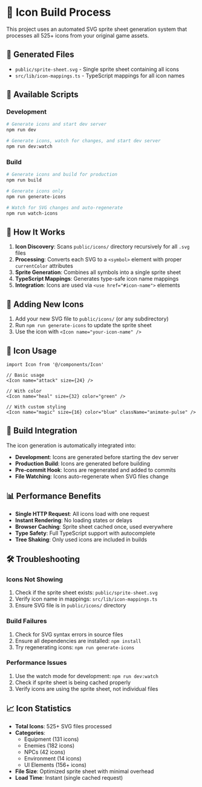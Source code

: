 # 🎨 Icon Build Process

This project uses an automated SVG sprite sheet generation system that processes all 525+ icons from your original game assets.

## 📁 Generated Files

- `public/sprite-sheet.svg` - Single sprite sheet containing all icons
- `src/lib/icon-mappings.ts` - TypeScript mappings for all icon names

## 🚀 Available Scripts

### Development
```bash
# Generate icons and start dev server
npm run dev

# Generate icons, watch for changes, and start dev server
npm run dev:watch
```

### Build
```bash
# Generate icons and build for production
npm run build

# Generate icons only
npm run generate-icons

# Watch for SVG changes and auto-regenerate
npm run watch-icons
```

## 🔄 How It Works

1. **Icon Discovery**: Scans `public/icons/` directory recursively for all `.svg` files
2. **Processing**: Converts each SVG to a `<symbol>` element with proper `currentColor` attributes
3. **Sprite Generation**: Combines all symbols into a single sprite sheet
4. **TypeScript Mappings**: Generates type-safe icon name mappings
5. **Integration**: Icons are used via `<use href="#icon-name">` elements

## 📝 Adding New Icons

1. Add your new SVG file to `public/icons/` (or any subdirectory)
2. Run `npm run generate-icons` to update the sprite sheet
3. Use the icon with `<Icon name="your-icon-name" />`

## 🎯 Icon Usage

```tsx
import Icon from '@/components/Icon'

// Basic usage
<Icon name="attack" size={24} />

// With color
<Icon name="heal" size={32} color="green" />

// With custom styling
<Icon name="magic" size={16} color="blue" className="animate-pulse" />
```

## 🔧 Build Integration

The icon generation is automatically integrated into:

- **Development**: Icons are generated before starting the dev server
- **Production Build**: Icons are generated before building
- **Pre-commit Hook**: Icons are regenerated and added to commits
- **File Watching**: Icons auto-regenerate when SVG files change

## 📊 Performance Benefits

- **Single HTTP Request**: All icons load with one request
- **Instant Rendering**: No loading states or delays
- **Browser Caching**: Sprite sheet cached once, used everywhere
- **Type Safety**: Full TypeScript support with autocomplete
- **Tree Shaking**: Only used icons are included in builds

## 🛠️ Troubleshooting

### Icons Not Showing
1. Check if the sprite sheet exists: `public/sprite-sheet.svg`
2. Verify icon name in mappings: `src/lib/icon-mappings.ts`
3. Ensure SVG file is in `public/icons/` directory

### Build Failures
1. Check for SVG syntax errors in source files
2. Ensure all dependencies are installed: `npm install`
3. Try regenerating icons: `npm run generate-icons`

### Performance Issues
1. Use the watch mode for development: `npm run dev:watch`
2. Check if sprite sheet is being cached properly
3. Verify icons are using the sprite sheet, not individual files

## 📈 Icon Statistics

- **Total Icons**: 525+ SVG files processed
- **Categories**: 
  - Equipment (131 icons)
  - Enemies (182 icons)
  - NPCs (42 icons)
  - Environment (14 icons)
  - UI Elements (156+ icons)
- **File Size**: Optimized sprite sheet with minimal overhead
- **Load Time**: Instant (single cached request)
